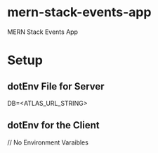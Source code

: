 # mern-stack-events-app

MERN Stack Events App

# Setup

## dotEnv File for Server


DB=<ATLAS_URL_STRING>

## dotEnv for the Client

// No Environment Varaibles


